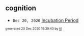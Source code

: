 ## cognition


* <code>Dec 20, 2020</code> [Incubation Period](2020-12-20T18-13-12-incubation-period.md)

<sup><sub>generated 20 Dec 2020 19:39:40 by <a href='https://github.com/senorprogrammer/til'>til</a></sub></sup>
